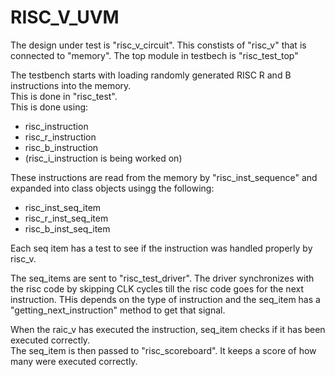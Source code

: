# RISC_V_UVM


The design under test is "risc_v_circuit".  This constists of "risc_v" that is connected to "memory".  The top module in testbech is "risc_test_top"

The testbench starts with loading randomly generated RISC R and B instructions into the memory.  
This is done in "risc_test".  
This is done using:
  - risc_instruction
  - risc_r_instruction
  - risc_b_instruction
  - (risc_i_instruction is being worked on)

These instructions are read from the memory by "risc_inst_sequence" and expanded into class objects usingg the following:
  - risc_inst_seq_item
  - risc_r_inst_seq_item
  - risc_b_inst_seq_item
    
Each seq item has a test to see if the instruction was handled properly by risc_v.

The seq_items are sent to "risc_test_driver".  The driver synchronizes with the risc code by skipping CLK cycles till the risc code goes for the next instruction.  THis depends on the type of instruction and the seq_item has a "getting_next_instruction" method to get that signal.

When the raic_v has executed the instruction, seq_item checks if it has been executed correctly.  
The seq_item is then passed to "risc_scoreboard".  It keeps a score of how many were executed correctly.


